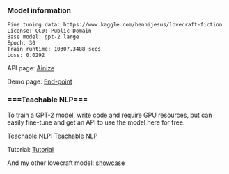 ### Model information

    Fine tuning data: https://www.kaggle.com/bennijesus/lovecraft-fiction
    License: CC0: Public Domain
    Base model: gpt-2 large
    Epoch: 30
    Train runtime: 10307.3488 secs
    Loss: 0.0292


API page: [Ainize](https://ainize.ai/fpem123/GPT2-LoveCraft?branch=master)

Demo page: [End-point](https://master-gpt2-love-craft-fpem123.endpoint.ainize.ai/)


### ===Teachable NLP===

To train a GPT-2 model, write code and require GPU resources, but can easily fine-tune and get an API to use the model here for free.

Teachable NLP: [Teachable NLP](https://ainize.ai/teachable-nlp)

Tutorial: [Tutorial](https://forum.ainetwork.ai/t/teachable-nlp-how-to-use-teachable-nlp/65?utm_source=community&utm_medium=huggingface&utm_campaign=model&utm_content=teachable%20nlp)

And my other lovecraft model: [showcase](https://forum.ainetwork.ai/t/teachable-nlp-gpt-2-lovecraft/71)